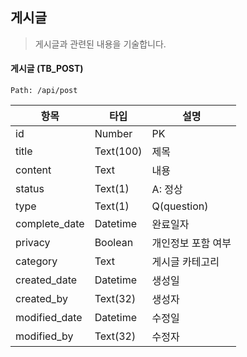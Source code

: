## 게시글
> 게시글과 관련된 내용을 기술합니다.


#### 게시글 (TB_POST)
```
Path: /api/post
```

| 항목              | 타입       | 설명                                                      |
| ----------------- | ---------- | --------------------------------------------------------- |
| id                | Number     | PK                                                        |
|title|Text(100)|제목|
|content|Text|내용|
|status|Text(1)|A: 정상|
|type|Text(1)|Q(question)|
|complete_date|Datetime|완료일자|
|privacy|Boolean|개인정보 포함 여부|
|category|Text|게시글 카테고리| 
|created_date      | Datetime   | 생성일                                                    |
|created_by        | Text(32)   | 생성자                                                    |
|modified_date     | Datetime   | 수정일                                                    |
|modified_by       | Text(32)   | 수정자                                                    |

